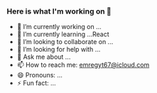 ### Here is what I'm working on 👋



- 🔭 I’m currently working on ...
- 🌱 I’m currently learning ...React
- 👯 I’m looking to collaborate on ...
- 🤔 I’m looking for help with ...
- 💬 Ask me about ...
- 📫 How to reach me: emregyt67@icloud.com
- 😄 Pronouns: ...
- ⚡ Fun fact: ...

